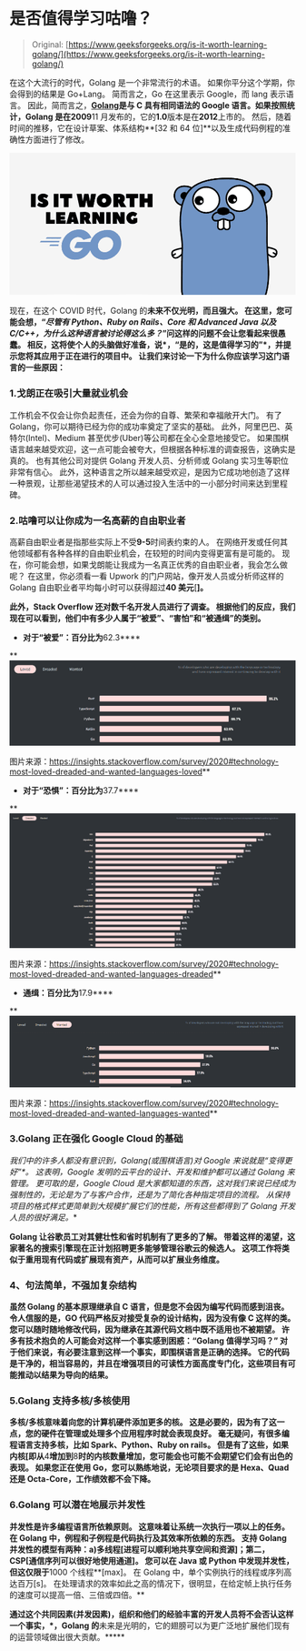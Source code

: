 # 是否值得学习咕噜？

> Original: [https://www.geeksforgeeks.org/is-it-worth-learning-golang/](https://www.geeksforgeeks.org/is-it-worth-learning-golang/)

在这个大流行的时代，Golang 是一个非常流行的术语。 如果你平分这个学期，你会得到的结果是 Go+Lang。 简而言之，Go 在这里表示 Google，而 lang 表示语言。 因此，简而言之，**[Golang](https://www.geeksforgeeks.org/go-programming-language-introduction/)**是与 C 具有相同语法的 Google 语言。如果按照统计，Golang 是在**2009**11 月发布的，它的**1.0**版本是在**2012**上市的。 然后，随着时间的推移，它在设计草案、体系结构**[32 和 64 位]**以及生成代码例程的准确性方面进行了修改。

![Is-It-Worth-Learning-Golang](img/cd4d1673dda5f9cc272031108080cc55.png)

现在，在这个 COVID 时代，Golang 的**未来不仅光明，而且强大。 在这里，您可能会想，“*尽管有 Python、Ruby on Rails、Core 和 Advanced Java 以及 C/C++，为什么这种语言被讨论得这么多？*”问这样的问题不会让您看起来很愚蠢。 相反，这将使个人的头脑做好准备，说*，“是的，这是值得学习的”*，并提示您将其应用于正在进行的项目中。 让我们来讨论一下为什么你应该学习这门语言的一些原因：**

### 1.戈朗正在吸引大量就业机会

工作机会不仅会让你负起责任，还会为你的自尊、繁荣和幸福敞开大门。 有了 Golang，你可以期待已经为你的成功率奠定了坚实的基础。 此外，阿里巴巴、英特尔(Intel)、Medium 甚至优步(Uber)等公司都在全心全意地接受它。 如果围棋语言越来越受欢迎，这一点可能会被夸大，但根据各种标准的调查报告，这确实是真的。 也有其他公司对提供 Golang 开发人员、分析师或 Golang 实习生等职位非常有信心。 此外，这种语言之所以越来越受欢迎，是因为它成功地创造了这样一种景观，让那些渴望技术的人可以通过投入生活中的一小部分时间来达到里程碑。

### 2.咕噜可以让你成为一名高薪的自由职业者

高薪自由职业者是指那些实际上不受**9-5**时间表约束的人。 在网络开发或任何其他领域都有各种各样的自由职业机会，在较短的时间内变得更富有是可能的。 现在，你可能会想，如果戈朗能让我成为一名真正优秀的自由职业者，我会怎么做呢？ 在这里，你必须看一看 Upwork 的门户网站，像开发人员或分析师这样的 Golang 自由职业者平均每小时可以获得超过**40 美元**[**]。**

**此外，Stack Overflow 还对数千名开发人员进行了调查。 根据他们的反应，我们现在可以看到，他们中有多少人属于“被爱”、“害怕”和“被通缉”的类别。**

*   **对于“被爱”：百分比为**62.3****

**![](img/f80e62e7bf6b2980cdfd22a32cc987c4.png)

图片来源：https://insights.stackoverflow.com/survey/2020#technology-most-loved-dreaded-and-wanted-languages-loved** 

*   **对于“恐惧”：百分比为**37.7****

**![](img/14fada70a72edeb9ebd3f833d2cf0dea.png)

图片来源：https://insights.stackoverflow.com/survey/2020#technology-most-loved-dreaded-and-wanted-languages-dreaded** 

*   **通缉：百分比为**17.9****

**![](img/c8311e62c803dfd7dd99810263a7b41e.png)

图片来源：https://insights.stackoverflow.com/survey/2020#technology-most-loved-dreaded-and-wanted-languages-wanted** 

### **3.Golang 正在强化 Google Cloud 的基础**

**我们中的许多人都没有意识到，Golang(或围棋语言)对 Google 来说就是*“变得更好”*。 这表明，Google 发明的云平台的设计、开发和维护都可以通过 Golang 来管理。 更可取的是，Google Cloud 是大家都知道的东西，这对我们来说已经成为强制性的，无论是为了与客户合作，还是为了简化各种指定项目的流程。 从保持项目的格式样式更简单到大规模扩展它们的性能，所有这些都得到了 Golang 开发人员的很好满足。**

**Golang 让谷歌员工对其健壮性和省时机制有了更多的了解。 带着这样的渴望，这家著名的搜索引擎现在正计划招聘更多能够管理谷歌云的候选人。 这项工作将类似于重用现有代码或扩展现有资产，从而可以扩展业务维度。**

### **4、句法简单，不强加复杂结构**

**虽然 Golang 的基本原理继承自 C 语言，但是您不会因为编写代码而感到沮丧。 令人信服的是，GO 代码严格反对接受复杂的设计结构，因为没有像 C 这样的类。您可以随时随地修改代码，因为继承在其源代码文档中既不适用也不被期望。 许多有技术抱负的人可能会对这样一个事实感到困惑：“**Golang 值得学习**吗？” 对于他们来说，有必要注意到这样一个事实，即围棋语言是正确的选择。 它的代码是干净的，相当容易的，并且在增强项目的可读性方面高度专门化，这些项目有可能推动以结果为导向的结果。**

### **5.Golang 支持多核/多核使用**

**多核/多核意味着向您的计算机硬件添加更多的核。 这是必要的，因为有了这一点，您的硬件在管理或处理多个应用程序时就会表现良好。 毫无疑问，有很多编程语言支持多核，比如 Spark、Python、Ruby on rails。 但是有了这些，如果内核[即从**4**增加到**8**时的内核数量增加，您可能会也可能不会期望它们会有出色的表现。 如果您正在使用 Go，您可以熟练地说，无论项目要求的是 Hexa、Quad 还是 Octa-Core，工作绩效都不会下降。**

### **6.Golang 可以潜在地展示并发性**

**并发性是许多编程语言所依赖原则。 这意味着让系统一次执行一项以上的任务。 在 Golang 中，例程和子例程是代码执行及其效率所依赖的东西。 支持 Golang 并发性的模型有两种：a)多线程[进程可以顺利地共享空间和资源]；第二，CSP[通信序列可以很好地使用通道]。 您可以在 Java 或 Python 中发现并发性，但这仅限于**1000 个线程**[max]。 在 Golang 中，单个实例执行的线程或序列高达百万[s]。 在处理请求的效率如此之高的情况下，很明显，在给定帧上执行任务的速度可以提高一倍、三倍或四倍。**

**通过这个共同因素(并发因素)，组织和他们的经验丰富的开发人员将不会否认这样一个事实，*，Golang 的**未来是光明的，它的翅膀可以为更广泛地扩展他们现有的运营领域做出很大贡献。*****